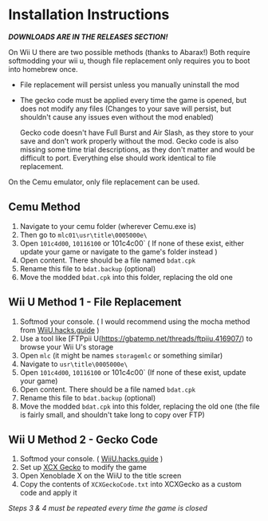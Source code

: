 # Installation Instructions
***DOWNLOADS ARE IN THE RELEASES SECTION!***

On Wii U there are two possible methods (thanks to Abarax!) Both require softmodding your wii u, though file replacement only requires you to boot into homebrew once.
 - File replacement will persist unless you manually uninstall the mod
 - The gecko code must be applied every time the game is opened, but does not modify any files (Changes to your save will persist, but shouldn't cause any issues even without the mod enabled)
 
     Gecko code doesn't have Full Burst and Air Slash, as they store to your save and don't work properly without the mod. Gecko code is also missing some time trial descriptions, as they don't matter and would be difficult to port. Everything else should work identical to file replacement.

On the Cemu emulator, only file replacement can be used.

## Cemu Method
1. Navigate to your cemu folder (wherever Cemu.exe is)
2. Then go to `mlc01\usr\title\0005000e\`
3. Open `101c4d00`, `10116100` or 101c4c00` ( If none of these exist, either update your game or navigate to the game's folder instead )
4. Open content. There should be a file named `bdat.cpk`
5. Rename this file to `bdat.backup` (optional)
6. Move the modded `bdat.cpk` into this folder, replacing the old one

## Wii U Method 1 - File Replacement
1. Softmod your console. ( I would recommend using the mocha method from [WiiU.hacks.guide](https://wiiu.hacks.guide/#/) )
2. Use a tool like [FTPpii U(https://gbatemp.net/threads/ftpiiu.416907/) to browse your Wii U's storage
3. Open `mlc` (it might be names `storagemlc` or something similar)
4. Navigate to `usr\title\0005000e\`
5. Open `101c4d00`, `10116100` or 101c4c00` (If none of these exist, update your game)
6. Open content. There should be a file named `bdat.cpk`
7. Rename this file to `bdat.backup` (optional)
8. Move the modded `bdat.cpk` into this folder, replacing the old one (the file is fairly small, and shouldn't take long to copy over FTP)

## Wii U Method 2 - Gecko Code
1. Softmod your console. ( [WiiU.hacks.guide](https://wiiu.hacks.guide/#/) )
2. Set up [XCX Gecko](https://github.com/mimicax/XCXGecko/) to modify the game
3. Open Xenoblade X on the WiiU to the title screen
4. Copy the contents of `XCXGeckoCode.txt` into XCXGecko as a custom code and apply it

*Steps 3 & 4 must be repeated every time the game is closed*
